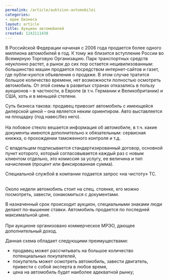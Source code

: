 ```yaml
---
permalink: /article/auktzion-avtomobilei
categories:
- идеи бизнеса
layout: article
title: Аукцион автомобилей
created: 1242111438
---
```

<p>В Российской Федерации начиная с 2006 года продается более одного миллиона автомобилей в год. К тому же близится вступление России во Всемирную Торговую Организацию. Парк транспортных средств неуклонно растет, а рынок до сих пор остается нецивилизованным: большинство машин продается посредством интернет-сайтов и газет, где публи-куются объявления о продаже. В этом случае тратится большое количество времени, нет возможности полностью осмотреть автомобиль. От этой схемы в развитых странах отказались в пользу аукционов &ndash; в частности, в Европе (в т.ч. Германии и Великобритании) и США, хоть и в меньшей степени.</p>
<!--break-->
<p>Суть бизнеса такова: продавец привозит автомобиль с имеющейся дилерской ценой &ndash; она является неким ориентиром. Авто выставляется на площадку (под навес/без него).<br />
&nbsp;<br />
На лобовое стекло вешается информация об автомобиле, в т.ч. какие документы имеются дополнительно к обязательным: сервисная книжка, о прохождении таможенного контроля и т.д.</p>
<p>С владельцем подписывается стандартизированный договор, основной пункт которого, который согласовывается каждый раз с новым клиентом отдельно, это комиссия за услугу, ее величина и тип начисления (процент или фиксированная сумма).</p>
<p>Специальной службой в компании подается запрос &laquo;на чистоту&raquo; ТС.<br />
&nbsp;</p>
<p>Около недели автомобиль стоит на спец. стоянке, его можно посмотреть, завести, ознакомиться с документами.</p>
<p>В назначенный срок происходит аукцион, специальными знаками люди делают по-вышение ставки. Автомобиль продается по последней максимальной цене.<br />
&nbsp;<br />
При аукционе организовано коммерческое МРЭО, дающее дополнительный доход.</p>
<p>Данная схема обладает следующими преимуществами:</p>
<ul>
    <li>продавец может рассчитывать на большое количество потенциальных покупателей,</li>
    <li>покупатель может осмотреть автомобиль, завести двигатель, привести с собой эксперта в любое время,</li>
    <li>цена на автомобиль будет наиболее адекватной рынку;&nbsp;</li>
</ul>
